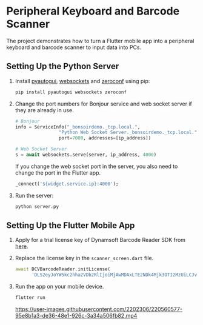# Peripheral Keyboard and Barcode Scanner

The project demonstrates how to turn a Flutter mobile app into a peripheral keyboard and barcode scanner to input data into PCs.

## Setting Up the Python Server
1. Install [pyautogui](https://pypi.org/project/PyAutoGUI/), [websockets](https://pypi.org/project/websockets/) and [zeroconf](https://pypi.org/project/zeroconf/) using pip:
    ```bash
    pip install pyautogui websockets zeroconf
    ```
2. Change the port numbers for Bonjour service and web socket server if they are already in use.
    ```python
    # Bonjour
    info = ServiceInfo("_bonsoirdemo._tcp.local.",
                    "Python Web Socket Server._bonsoirdemo._tcp.local.",
                    port=7000, addresses=[ip_address])

    # Web Socket Server
    s = await websockets.serve(server, ip_address, 4000)
    ```

    If you change the web socket port in the server, you also need to change the port in the Flutter app.
    ```dart
    _connect('${widget.service.ip}:4000');
    ```

3. Run the server:
    ```bash
    python server.py
    ```

## Setting Up the Flutter Mobile App
1. Apply for a trial license key of Dynamsoft Barcode Reader SDK from [here](https://www.dynamsoft.com/customer/license/trialLicense/?product=dbr).
2. Replace the license key in the `scanner_screen.dart` file.
    ```dart
    await DCVBarcodeReader.initLicense(
          'DLS2eyJoYW5kc2hha2VDb2RlIjoiMjAwMDAxLTE2NDk4Mjk3OTI2MzUiLCJvcmdhbml6YXRpb25JRCI6IjIwMDAwMSIsInNlc3Npb25QYXNzd29yZCI6IndTcGR6Vm05WDJrcEQ5YUoifQ==');
    ```
3. Run the app on your mobile device.
    ```bash
    flutter run
    ```
    
    https://user-images.githubusercontent.com/2202306/220560577-95e8b1a3-de36-48e1-926c-3a34a506fb82.mp4
